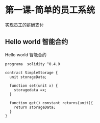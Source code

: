 # 第一课-简单的员工系统
实现员工的薪酬支付
## Hello world 智能合约

 Hello world 智能合约
 
```
programa  solidity ^0.4.0

contract SimpleStorage {
  unit storageData;
  
  function set(unit x) {
    storagedata =x;
  }
  
  function get() constant returns(unit){
    return storageData; 
  }
}
```

